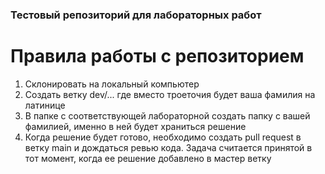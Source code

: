 ### Тестовый репозиторий для лабораторных работ

# Правила работы с репозиторием
1. Склонировать на локальный компьютер
2. Создать ветку dev/... где вместо троеточия будет ваша фамилия на латинице
3. В папке с соответствующей лабораторной создать папку с вашей фамилией, именно в ней будет храниться решение
4. Когда решение будет готово, необходимо создать pull request в ветку main и дождаться ревью кода. Задача считается принятой в тот момент, когда ее решение добавлено в мастер ветку
